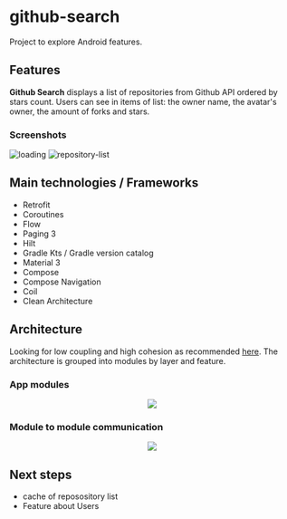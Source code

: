 # github-search
Project to explore Android features.

## Features
**Github Search** displays a list of repositories from Github API ordered by stars count. Users can see in items of list: the owner name, the avatar's owner, the amount of forks and stars.

### Screenshots
![loading](https://user-images.githubusercontent.com/22014773/228102510-137fba85-811b-4812-b73a-3eb02a6d5ab3.png) ![repository-list](https://user-images.githubusercontent.com/22014773/228102542-e9f3379d-ede7-40a8-8ced-9e0e17e646c9.png)

## Main technologies / Frameworks
- Retrofit
- Coroutines
- Flow
- Paging 3
- Hilt
- Gradle Kts / Gradle version catalog
- Material 3
- Compose
- Compose Navigation
- Coil
- Clean Architecture

## Architecture

Looking for low coupling and high cohesion as recommended [here](https://developer.android.com/topic/modularization/patterns). The architecture is grouped into modules by layer and feature.

### App modules

<p align="center">
  <img src="https://user-images.githubusercontent.com/22014773/228105701-f1255ea4-61d8-440c-b5e3-4b3d010b9b86.png">
</p>

### Module to module communication


<p align="center">
  <img src="https://user-images.githubusercontent.com/22014773/228105803-275b045c-3754-4f3c-871d-9d09d3c5f4c0.png">
</p>

## Next steps

- cache of reposository list
- Feature about Users
